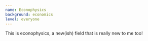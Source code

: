 ```yaml
---
name: Econophysics
background: economics
level: everyone
---
```

This is econophysics, a new(ish) field that is really new to me too!



